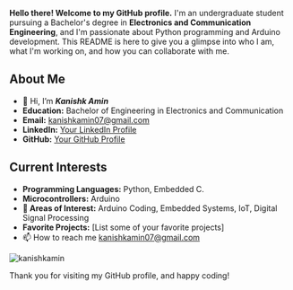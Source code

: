 <!---
- 👋 Hi, I’m Kanishk Amin
- 👀 I’m interested in Circuit building, Python.
- 🌱 I’m currently learning Python programming, Electronics and Communication
- 💞️ I’m looking to collaborate on ...
- 📫 How to reach me kanishkamin07@gmail.com


<p><img align="center" src="https://github-readme-streak-stats.herokuapp.com/?user=kanishkamin" alt="kanishkamin" /></p>


kanishkamin/kanishkamin is a ✨ special ✨ repository because its `README.md` (this file) appears on your GitHub profile.
You can click the Preview link to take a look at your changes.
--->


**Hello there! Welcome to my GitHub profile.** 
I'm an undergraduate student pursuing a Bachelor's degree in **Electronics and Communication Engineering**, and I'm passionate about Python programming and Arduino development. This README is here to give you a glimpse into who I am, what I'm working on, and how you can collaborate with me.

## About Me

- 👋 Hi, I’m **_Kanishk Amin_**
- **Education:** Bachelor of Engineering in Electronics and Communication
- **Email:** kanishkamin07@gmail.com
- **LinkedIn:** [Your LinkedIn Profile](https://www.linkedin.com/in/your-profile)
- **GitHub:** [Your GitHub Profile](https://github.com/kanishkamin)

## Current Interests

- **Programming Languages:** Python, Embedded C.
- **Microcontrollers:** Arduino
- **👀 Areas of Interest:** Arduino Coding, Embedded Systems, IoT, Digital Signal Processing
- **Favorite Projects:** [List some of your favorite projects]
- 📫 How to reach me kanishkamin07@gmail.com

<p><img align="center" src="https://github-readme-streak-stats.herokuapp.com/?user=kanishkamin" alt="kanishkamin" /></p>

<!---
## Projects

I love to work on projects that challenge my programming and electronics skills. Here are some of my noteworthy projects:

1. [Project 1](link-to-project-1): Brief description of Project 1.
2. [Project 2](link-to-project-2): Brief description of Project 2.
3. [Project 3](link-to-project-3): Brief description of Project 3.

You can find more of my projects on my GitHub repository.

## How to Reach Me

If you want to collaborate, discuss ideas, or simply chat about technology, feel free to reach out to me. I'm always open to new opportunities and connecting with like-minded individuals. You can contact me via email or connect with me on LinkedIn. I'd be happy to hear from you!

## Contributions

I'm actively seeking opportunities to contribute to open-source projects related to Python and Arduino development. If you have any projects or repositories that need assistance, please let me know. I'm eager to learn and collaborate.

## Get in Touch

- **Email:** your.email@email.com
- **LinkedIn:** [Your LinkedIn Profile](https://www.linkedin.com/in/your-profile)
- **GitHub:** [Your GitHub Profile](https://github.com/your-username)

Feel free to explore my repositories and projects. I'm looking forward to connecting with you and working together on exciting projects in the world of Electronics, Communication, Python, and Arduino!
--->
Thank you for visiting my GitHub profile, and happy coding!
